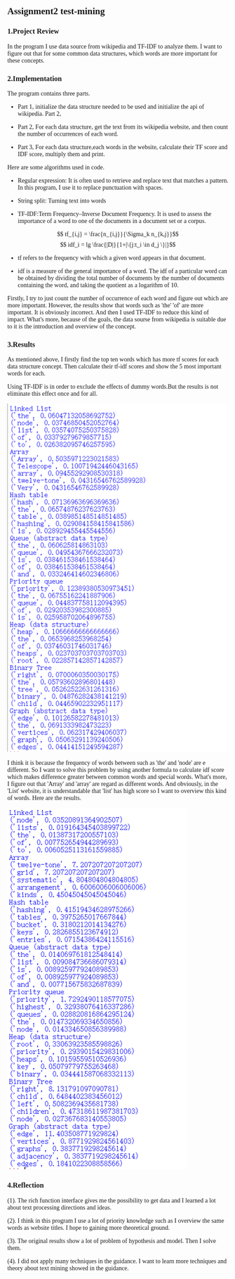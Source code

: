 <font face='Sarasa Fixed SC'>

## Assignment2 test-mining
### 1.Project Review
In the program I use data source from wikipedia and TF-IDF to analyze them. I want to figure out that for some common data structures, which words are more important for these concepts.

### 2.Implementation
The program contains three parts.

* Part 1, initialize the data structure needed to be used and initialize the api of wikipedia. Part 2, 

* Part 2, For each data structure, get the text from its wikipedia website, and then count the number of occurrences of each word.

* Part 3, For each data structure,each words in the website, calculate their TF score and IDF score, multiply them and print.

Here are some algorithms used in code.

* Regular expression: It is often used to retrieve and replace text that matches a pattern. In this program, I use it to replace punctuation with spaces.

* String split: Turning text into words

* TF-IDF:Term Frequency–Inverse Document Frequency. It is used to assess the importance of a word to one of the documents in a document set or a corpus.

$$ tf_{i,j} = \frac{n_{i,j}}{\Sigma_k n_{k,j}}$$
$$ idf_i = lg \frac{|D|}{1+|\{j:t_i \in d_j
\}|}$$

* tf refers to the frequency with which a given word appears in that document.

* idf is a measure of the general importance of a word. The idf of a particular word can be obtained by dividing the total number of documents by the number of documents containing the word, and taking the quotient as a logarithm of 10.

Firstly, I try to just count the number of occurrence of each word and figure out which are more important. However, the results show that words such as 'the' 'of' are more important. It is obviously incorrect. And then I used TF-IDF to reduce this kind of impact. What's more, because of the goals, the data sourse from wikipedia is suitable due to it is the introduction and overview of the concept.
### 3.Results
As mentioned above, I firstly find the top ten words which has more tf scores for each data structure concept. Then calculate their tf-idf scores and show the 5 most important words for each.

Using TF-IDF is in order to exclude the effects of dummy words.But the results is not eliminate this effect once and for all.

![](result1.png)

I think it is because the frequency of words between such as 'the' and 'node' are e different. So I want to solve this problem by using another formula to calculate idf score which makes difference greater between common words and special words. What's more, 
I figure out that 'Array' and 'array' are regard as different words. And obviously, in the 'List' website, it is understandable that 'list' has high score so I want to overview this kind of words. Here are the results.

![](result2.png)

### 4.Reflection
(1). The rich function interface gives me the possibility to get data and I learned a lot about text processing directions and ideas.

(2). I think in this program I use a lot of priority knowledge such as I overview the same words as website titles. I hope to gaining more theoretical ground.

(3). The original results show a lot of problem of hypothesis and model. Then I solve them.

(4). I did not apply many techniques in the guidance. I want to learn more techniques and theory about text mining showed in the guidance.